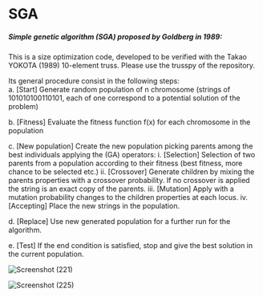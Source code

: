 # SGA

##### Simple genetic algorithm (SGA) proposed by Goldberg in 1989:
This is a size optimization code, developed to be verified with the Takao YOKOTA (1989) 10-element truss. 
Please use the trusspy of the repository.

Its general procedure consist in the following steps:  
a. [Start] Generate random population of n chromosome (strings of 101010100110101, each of one correspond to a potential solution of the problem) 

b. [Fitness] Evaluate the fitness function f(x) for each chromosome in the population

c. [New population] Create the new population picking parents among the best individuals applying the (GA) operators:
    i. [Selection] Selection of two parents from a population according to their fitness (best fitness, more chance to be selected etc.) 
    ii. [Crossover] Generate children by mixing the parents properties with a crossover probability. If no crossover is applied the string is an exact copy of the parents.
    iii. [Mutation] Apply with a mutation probability changes to the children properties at each locus.  iv. [Accepting] Place the new strings in the population.  
    
d. [Replace] Use new generated population for a further run for the algorithm.  

e. [Test] If the end condition is satisfied, stop and give the best solution in the current population.


![Screenshot (221)](https://user-images.githubusercontent.com/51674837/89954730-ea432a80-dc31-11ea-9c5e-6ae0d1a95119.png)

![Screenshot (225)](https://user-images.githubusercontent.com/51674837/89954726-e8796700-dc31-11ea-8241-38ccaf2c864e.png)

